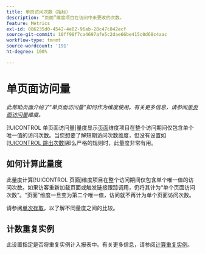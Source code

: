 ```yaml
---
title: 单页访问次数（指标）
description: “页面”维度项目在访问中未更改的次数。
feature: Metrics
exl-id: 086235d0-4542-4e82-96ab-28c47c842ecf
source-git-commit: 10ff98f7ca4697afe5c2dae66be415c0d68c4aac
workflow-type: tm+mt
source-wordcount: '191'
ht-degree: 100%

---
```


# 单页面访问量

*此帮助页面介绍了“单页面访问量”如何作为维度使用。有关更多信息，请参阅[单页面访问量](../dimensions/single-page-visits.md)维度。*

[!UICONTROL 单页面访问量]量度显示[页面](../dimensions/page.md)维度项目在整个访问期间仅包含单个唯一值的访问次数。当您想要了解短期访问次数维度，但没有设置如[[!UICONTROL 跳出次数]](bounces.md)那么严格的规则时，此量度非常有用。

## 如何计算此量度

此量度计算[!UICONTROL 页面]维度项目在整个访问期间仅包含单个唯一值的访问次数。如果访客重新加载页面或触发链接跟踪调用，仍将其计为“单个页面访问次数”。“页面”维度一旦变为第二个唯一值，访问就不再计为单个页面访问次数。

请参阅[单次存取](single-access.md)，以了解不同量度之间的比较。

## 计数重复实例

此设置指定是否将重复实例计入报表中。有关更多信息，请参阅[计算重复实例](/help/components/metrics/count-repeat-instances.md)。